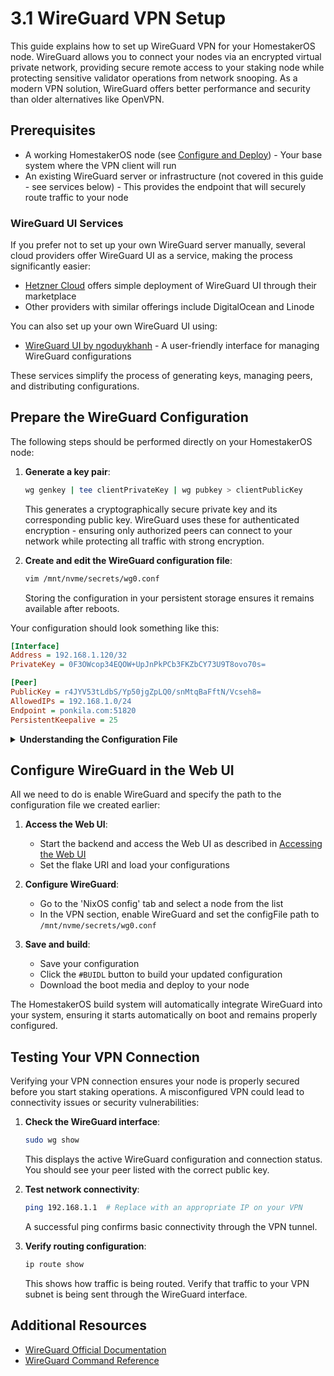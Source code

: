 # 3.1 WireGuard VPN Setup

This guide explains how to set up WireGuard VPN for your HomestakerOS node.
WireGuard allows you to connect your nodes via an encrypted virtual private network, providing secure remote access to your staking node while protecting sensitive validator operations from network snooping. As a modern VPN solution, WireGuard offers better performance and security than older alternatives like OpenVPN.

## Prerequisites

- A working HomestakerOS node (see [Configure and Deploy](2.2-configure_deploy.md)) - Your base system where the VPN client will run
- An existing WireGuard server or infrastructure (not covered in this guide - see services below) - This provides the endpoint that will securely route traffic to your node

### WireGuard UI Services

If you prefer not to set up your own WireGuard server manually, several cloud providers offer WireGuard UI as a service, making the process significantly easier:

- [Hetzner Cloud](https://www.hetzner.com/) offers simple deployment of WireGuard UI through their marketplace
- Other providers with similar offerings include DigitalOcean and Linode

You can also set up your own WireGuard UI using:
- [WireGuard UI by ngoduykhanh](https://github.com/ngoduykhanh/wireguard-ui) - A user-friendly interface for managing WireGuard configurations

These services simplify the process of generating keys, managing peers, and distributing configurations.

## Prepare the WireGuard Configuration

The following steps should be performed directly on your HomestakerOS node:

1. **Generate a key pair**:

   ```bash
   wg genkey | tee clientPrivateKey | wg pubkey > clientPublicKey
   ```

   This generates a cryptographically secure private key and its corresponding public key. WireGuard uses these for authenticated encryption - ensuring only authorized peers can connect to your network while protecting all traffic with strong encryption.

2. **Create and edit the WireGuard configuration file**:

   ```bash
   vim /mnt/nvme/secrets/wg0.conf
   ```

   Storing the configuration in your persistent storage ensures it remains available after reboots.

Your configuration should look something like this:

```ini
[Interface]
Address = 192.168.1.120/32
PrivateKey = 0F3OWcop34EQOW+UpJnPkPCb3FKZbCY73U9T8ovo70s=

[Peer]
PublicKey = r4JYV53tLdbS/Yp50jgZpLQ0/snMtqBaFftN/Vcseh8=
AllowedIPs = 192.168.1.0/24
Endpoint = ponkila.com:51820
PersistentKeepalive = 25
```

<details>
<summary><strong>Understanding the Configuration File</strong></summary>

#### [Interface]

- **Address** = `<serverIP>/32`: This is the IP address of the WireGuard server.
This is the IP address assigned to the server in the VPN network.
- **PrivateKey** = `<clientPrivateKey>`: This is the private key we just generated for the WireGuard client.
This key is used to authenticate the client.

#### [Peer]

- **PublicKey** = `<serverPublicKey>`: This is the public key of the WireGuard tunnel.
This key is used to authenticate the tunnel.
- **AllowedIPs** = `<AllowedIPs>`: This field specifies the IP addresses or IP ranges that are allowed to be accessed through the WireGuard tunnel.
- **Endpoint** = `<serverEndpoint>:51820`: This is the IP address or hostname of the WireGuard server endpoint.
The 51820 is the default WireGuard port.
- **PersistentKeepalive** = `25`: This option ensures that the connection stays active by sending a keepalive signal every 25 seconds.

For more information: <https://man7.org/linux/man-pages/man8/wg.8.html>
</details>

## Configure WireGuard in the Web UI

All we need to do is enable WireGuard and specify the path to the configuration file we created earlier:

1. **Access the Web UI**:
   - Start the backend and access the Web UI as described in [Accessing the Web UI](2.2-accessing_webui.md)
   - Set the flake URI and load your configurations

2. **Configure WireGuard**:
   - Go to the 'NixOS config' tab and select a node from the list
   - In the VPN section, enable WireGuard and set the configFile path to `/mnt/nvme/secrets/wg0.conf`

3. **Save and build**:
   - Save your configuration
   - Click the `#BUIDL` button to build your updated configuration
   - Download the boot media and deploy to your node

The HomestakerOS build system will automatically integrate WireGuard into your system, ensuring it starts automatically on boot and remains properly configured.

## Testing Your VPN Connection

Verifying your VPN connection ensures your node is properly secured before you start staking operations. A misconfigured VPN could lead to connectivity issues or security vulnerabilities:

1. **Check the WireGuard interface**:

   ```bash
   sudo wg show
   ```

   This displays the active WireGuard configuration and connection status. You should see your peer listed with the correct public key.

2. **Test network connectivity**:

   ```bash
   ping 192.168.1.1  # Replace with an appropriate IP on your VPN
   ```

   A successful ping confirms basic connectivity through the VPN tunnel.

3. **Verify routing configuration**:

   ```bash
   ip route show
   ```

   This shows how traffic is being routed. Verify that traffic to your VPN subnet is being sent through the WireGuard interface.

## Additional Resources

- [WireGuard Official Documentation](https://www.wireguard.com/quickstart/)
- [WireGuard Command Reference](https://man7.org/linux/man-pages/man8/wg.8.html)
